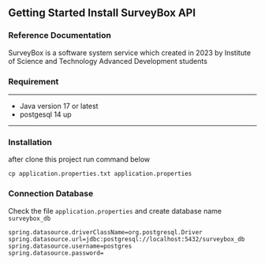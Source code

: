 ## Getting Started Install SurveyBox API

### Reference Documentation

SurveyBox is a software system service which created in 2023 by Institute of Science and Technology Advanced Development students

### Requirement
***
* Java version 17 or latest
* postgesql 14 up
***


### Installation

after clone this project run command below
```
cp application.properties.txt application.properties
```

### Connection Database
Check the file ```application.properties``` and create database name ``` surveybox_db ```
```
spring.datasource.driverClassName=org.postgresql.Driver
spring.datasource.url=jdbc:postgresql://localhost:5432/surveybox_db
spring.datasource.username=postgres
spring.datasource.password=
```
